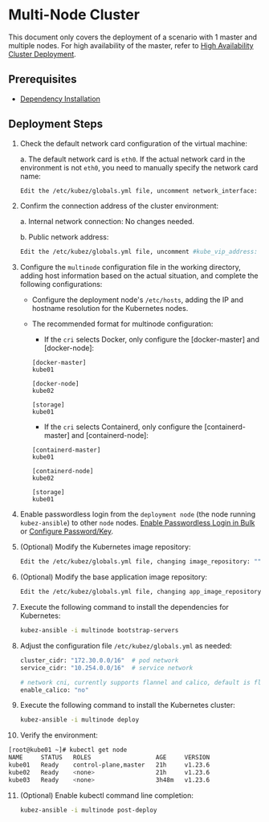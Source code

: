 # Multi-Node Cluster

This document only covers the deployment of a scenario with 1 master and multiple nodes. For high availability of the master, refer to [High Availability Cluster Deployment](docs/install/availability.md).

## Prerequisites

- [Dependency Installation](prerequisites.md)

## Deployment Steps

1. Check the default network card configuration of the virtual machine:

   a. The default network card is `eth0`. If the actual network card in the environment is not `eth0`, you need to manually specify the network card name:

   ```bash
   Edit the /etc/kubez/globals.yml file, uncomment network_interface: "eth0", and change it to the actual network card name.
   ```

2. Confirm the connection address of the cluster environment:

   a. Internal network connection: No changes needed.

   b. Public network address:

   ```bash
   Edit the /etc/kubez/globals.yml file, uncomment #kube_vip_address: "172.16.50.250", and change it to the actual public address (for high availability scenarios, this will be the LB address). In a cloud environment, you need to allow the public IP to access port 6443 of the backend master node.
   ```

3. Configure the `multinode` configuration file in the working directory, adding host information based on the actual situation, and complete the following configurations:

    - Configure the deployment node's `/etc/hosts`, adding the IP and hostname resolution for the Kubernetes nodes.
    - The recommended format for multinode configuration:
      - If the `cri` selects Docker, only configure the [docker-master] and [docker-node]:

      ```shell
      [docker-master]
      kube01

      [docker-node]
      kube02

      [storage]
      kube01
      ```

      - If the `cri` selects Containerd, only configure the [containerd-master] and [containerd-node]:

      ```shell
      [containerd-master]
      kube01

      [containerd-node]
      kube02

      [storage]
      kube01
      ```

4. Enable passwordless login from the `deployment node` (the node running `kubez-ansible`) to other `node` nodes. [Enable Passwordless Login in Bulk](auth-key.md) or [Configure Password/Key](passwd-key.md).

5. (Optional) Modify the Kubernetes image repository:

    ```bash
    Edit the /etc/kubez/globals.yml file, changing image_repository: "" to the desired image repository. The default is Alibaba Cloud registry.cn-hangzhou.aliyuncs.com/google_containers.
    ```

6. (Optional) Modify the base application image repository:

    ```bash
    Edit the /etc/kubez/globals.yml file, changing app_image_repository: "" to the desired image repository. The default is the Pixiu image repository harbor.cloud.pixiuio.com/pixiuio.
    ```

7. Execute the following command to install the dependencies for Kubernetes:

    ```bash
    kubez-ansible -i multinode bootstrap-servers
    ```

8. Adjust the configuration file `/etc/kubez/globals.yml` as needed:

    ```bash
    cluster_cidr: "172.30.0.0/16"  # pod network
    service_cidr: "10.254.0.0/16"  # service network

    # network cni, currently supports flannel and calico, default is flannel
    enable_calico: "no"
    ```

9. Execute the following command to install the Kubernetes cluster:

    ```bash
    kubez-ansible -i multinode deploy
    ```

10. Verify the environment:

   ```bash
   [root@kube01 ~]# kubectl get node
   NAME     STATUS   ROLES                  AGE     VERSION
   kube01   Ready    control-plane,master   21h     v1.23.6
   kube02   Ready    <none>                 21h     v1.23.6
   kube03   Ready    <none>                 3h48m   v1.23.6
   ```

11. (Optional) Enable kubectl command line completion:

    ```bash
    kubez-ansible -i multinode post-deploy
    ```
